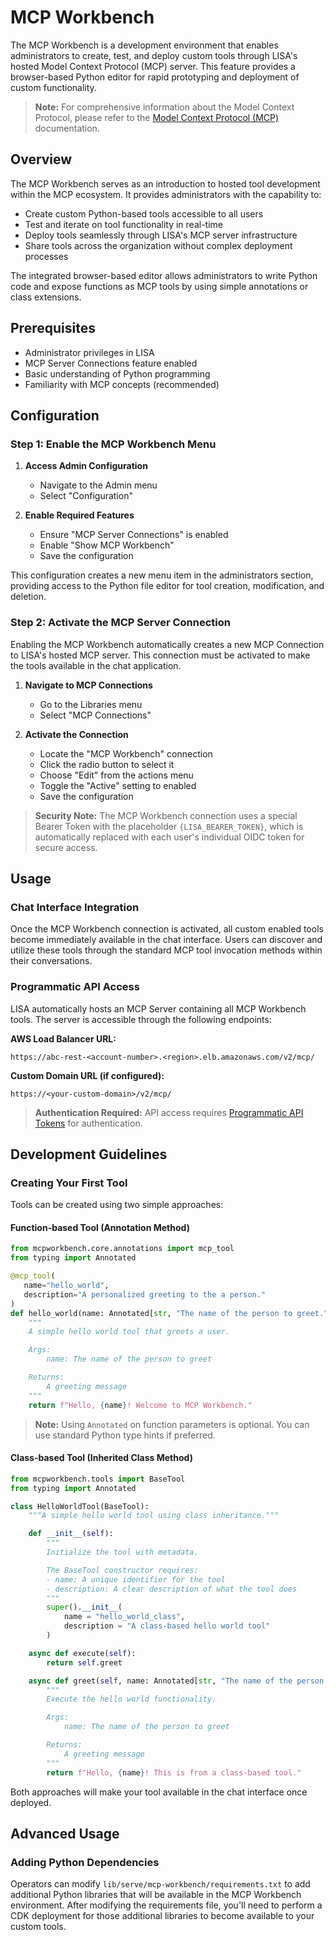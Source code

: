 # MCP Workbench

The MCP Workbench is a development environment that enables administrators to create, test, and deploy custom tools through LISA's hosted Model Context Protocol (MCP) server. This feature provides a browser-based Python editor for rapid prototyping and deployment of custom functionality.

> **Note:** For comprehensive information about the Model Context Protocol, please refer to the [Model Context Protocol (MCP)](./mcp.md) documentation.

## Overview

The MCP Workbench serves as an introduction to hosted tool development within the MCP ecosystem. It provides administrators with the capability to:

- Create custom Python-based tools accessible to all users
- Test and iterate on tool functionality in real-time
- Deploy tools seamlessly through LISA's MCP server infrastructure
- Share tools across the organization without complex deployment processes

The integrated browser-based editor allows administrators to write Python code and expose functions as MCP tools by using simple annotations or class extensions.

## Prerequisites

- Administrator privileges in LISA
- MCP Server Connections feature enabled
- Basic understanding of Python programming
- Familiarity with MCP concepts (recommended)

## Configuration

### Step 1: Enable the MCP Workbench Menu

1. **Access Admin Configuration**
   - Navigate to the Admin menu
   - Select "Configuration"

2. **Enable Required Features**
   - Ensure "MCP Server Connections" is enabled
   - Enable "Show MCP Workbench"
   - Save the configuration

This configuration creates a new menu item in the administrators section, providing access to the Python file editor for tool creation, modification, and deletion.

### Step 2: Activate the MCP Server Connection

Enabling the MCP Workbench automatically creates a new MCP Connection to LISA's hosted MCP server. This connection must be activated to make the tools available in the chat application.

1. **Navigate to MCP Connections**
   - Go to the Libraries menu
   - Select "MCP Connections"

2. **Activate the Connection**
   - Locate the "MCP Workbench" connection
   - Click the radio button to select it
   - Choose "Edit" from the actions menu
   - Toggle the "Active" setting to enabled
   - Save the configuration

> **Security Note:** The MCP Workbench connection uses a special Bearer Token with the placeholder `{LISA_BEARER_TOKEN}`, which is automatically replaced with each user's individual OIDC token for secure access.

## Usage

### Chat Interface Integration

Once the MCP Workbench connection is activated, all custom enabled tools become immediately available in the chat interface. Users can discover and utilize these tools through the standard MCP tool invocation methods within their conversations.

### Programmatic API Access

LISA automatically hosts an MCP Server containing all MCP Workbench tools. The server is accessible through the following endpoints:

**AWS Load Balancer URL:**
```
https://abc-rest-<account-number>.<region>.elb.amazonaws.com/v2/mcp/
```

**Custom Domain URL (if configured):**
```
https://<your-custom-domain>/v2/mcp/
```

> **Authentication Required:** API access requires [Programmatic API Tokens](./api-tokens.md) for authentication.

## Development Guidelines

### Creating Your First Tool

Tools can be created using two simple approaches:

#### Function-based Tool (Annotation Method)

```python
from mcpworkbench.core.annotations import mcp_tool
from typing import Annotated

@mcp_tool(
   name="hello_world",
   description="A personalized greeting to the a person."
)
def hello_world(name: Annotated[str, "The name of the person to greet."]) -> str:
    """
    A simple hello world tool that greets a user.

    Args:
        name: The name of the person to greet

    Returns:
        A greeting message
    """
    return f"Hello, {name}! Welcome to MCP Workbench."
```

> **Note:** Using `Annotated` on function parameters is optional. You can use standard Python type hints if preferred.

#### Class-based Tool (Inherited Class Method)

```python
from mcpworkbench.tools import BaseTool
from typing import Annotated

class HelloWorldTool(BaseTool):
    """A simple hello world tool using class inheritance."""

    def __init__(self):
        """
        Initialize the tool with metadata.

        The BaseTool constructor requires:
        - name: A unique identifier for the tool
        - description: A clear description of what the tool does
        """
        super().__init__(
            name = "hello_world_class",
            description = "A class-based hello world tool"
        )

    async def execute(self):
        return self.greet

    async def greet(self, name: Annotated[str, "The name of the person to greet."]) -> str:
        """
        Execute the hello world functionality.

        Args:
            name: The name of the person to greet

        Returns:
            A greeting message
        """
        return f"Hello, {name}! This is from a class-based tool."
```

Both approaches will make your tool available in the chat interface once deployed.

## Advanced Usage

### Adding Python Dependencies

Operators can modify `lib/serve/mcp-workbench/requirements.txt` to add additional Python libraries that will be available in the MCP Workbench environment. After modifying the requirements file, you'll need to perform a CDK deployment for those additional libraries to become available to your custom tools.
